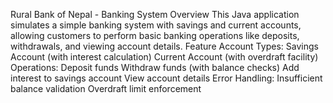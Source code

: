 Rural Bank of Nepal - Banking System
Overview
This Java application simulates a simple banking system with savings and current accounts, allowing customers to perform basic banking operations like deposits, withdrawals, and viewing account details.
Feature
Account Types:
Savings Account (with interest calculation)
Current Account (with overdraft facility)
Operations:
Deposit funds
Withdraw funds (with balance checks)
Add interest to savings account
View account details
Error Handling:
Insufficient balance validation
Overdraft limit enforcement
